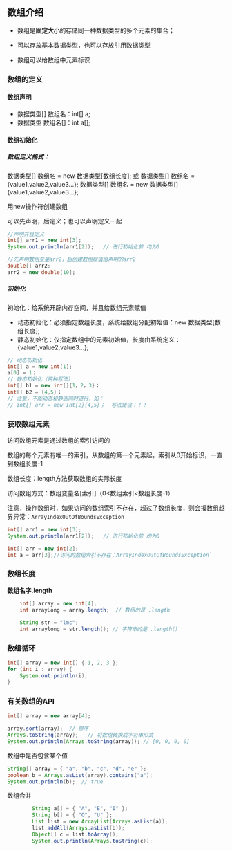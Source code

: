 ## 数组介绍

*   数组是**固定大小**的存储同一种数据类型的多个元素的集合；

*   可以存放基本数据类型，也可以存放引用数据类型

*   数组可以给数组中元素标识

### 数组的定义

#### 数组声明

-   数据类型[] 数组名：int[] a;
-   数据类型 数组名[]：int a[];

#### 数组初始化

##### 数组定义格式：

数据类型[] 数组名 = new 数据类型[数组长度];
或
数据类型[] 数组名 = {value1,value2,value3…};
数据类型[] 数组名 = new 数据类型[]{value1,value2,value3…};

用new操作符创建数组

可以先声明，后定义；也可以声明定义一起

```java
//声明并且定义
int[] arr1 = new int[3];
System.out.println(arr1[2]);   // 进行初始化前 均为0

//先声明数组变量arr2，后创建数组赋值给声明的arr2
double[] arr2;
arr2 = new double[10];
```

##### 初始化

初始化：给系统开辟内存空间，并且给数组元素赋值

-   动态初始化：必须指定数组长度，系统给数组分配初始值：new 数据类型[数组长度];
-   静态初始化：仅指定数组中的元素初始值，长度由系统定义：{value1,value2,value3…};

```java
// 动态初始化
int[] a = new int[1];
a[0] = 1；
// 静态初始化（两种写法）
int[] b1 = new int[]{1，2，3}；
int[] b2 = {4,5}；
// 注意，不能动态和静态同时进行，如：
// int[] arr = new int[2]{4,5}；  写法错误！！！
```

### 获取数组元素

访问数组元素是通过数组的索引访问的

数组的每个元素有唯一的索引，从数组的第一个元素起，索引从0开始标识，一直到数组长度-1

数组长度：length方法获取数组的实际长度

访问数组方式：数组变量名[索引]（0<数组索引<数组长度-1）

注意，操作数组时，如果访问的数组索引不存在，超过了数组长度，则会报数组越界异常：`ArrayIndexOutOfBoundsException`

```java
int[] arr1 = new int[3];
System.out.println(arr1[2]);   // 进行初始化前 均为0
```

```java
int[] arr = new int[2];
int a = arr[3];//访问的数组索引不存在：ArrayIndexOutOfBoundsException`
```



### 数组长度

**数组名字.length**

```java
	int[] array = new int[4];
	int arrayLong = array.length;  // 数组的是 .length
	
	String str = "lmc";
	int arraylong = str.length(); // 字符串的是 .length()
```



### 数组循环

```java
int[] array = new int[] { 1, 2, 3 };
for (int i : array) {
    System.out.println(i);
}
```



### **有关数组的API**

```java
int[] array = new array[4];

array.sort(array);  // 排序
Arrays.toString(array);   // 将数组转换成字符串形式
System.out.println(Arrays.toString(array)); // [0, 0, 0, 0]

```

数组中是否包含某个值

```java
String[] array = { "a", "b", "c", "d", "e" };
boolean b = Arrays.asList(array).contains("a");
System.out.println(b);  // true
```

数组合并

```java
        String a[] = { "A", "E", "I" };
        String b[] = { "O", "U" };
        List list = new ArrayList(Arrays.asList(a));
        list.addAll(Arrays.asList(b));
        Object[] c = list.toArray();
        System.out.println(Arrays.toString(c));
```



